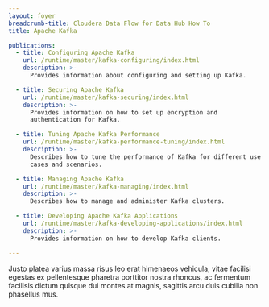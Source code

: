 ```yaml
---
layout: foyer
breadcrumb-title: Cloudera Data Flow for Data Hub How To
title: Apache Kafka

publications:
  - title: Configuring Apache Kafka
    url: /runtime/master/kafka-configuring/index.html
    description: >-
      Provides information about configuring and setting up Kafka.

  - title: Securing Apache Kafka
    url: /runtime/master/kafka-securing/index.html
    description: >-
      Provides information on how to set up encryption and
      authentication for Kafka.

  - title: Tuning Apache Kafka Performance
    url: /runtime/master/kafka-performance-tuning/index.html
    description: >-
      Describes how to tune the performance of Kafka for different use
      cases and scenarios.

  - title: Managing Apache Kafka
    url: /runtime/master/kafka-managing/index.html
    description: >-
      Describes how to manage and administer Kafka clusters.

  - title: Developing Apache Kafka Applications
    url: /runtime/master/kafka-developing-applications/index.html
    description: >-
      Provides information on how to develop Kafka clients.

---
```


Justo platea varius massa risus leo erat himenaeos vehicula, vitae
facilisi egestas ex pellentesque pharetra porttitor nostra rhoncus, ac
fermentum facilisis dictum quisque dui montes at magnis, sagittis arcu
duis cubilia non phasellus mus.
